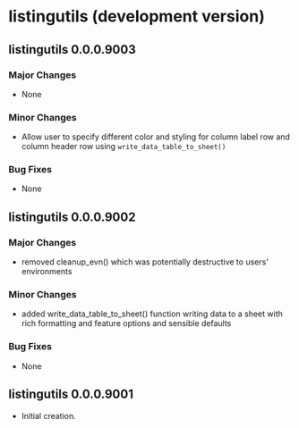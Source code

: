 # listingutils (development version)

## listingutils 0.0.0.9003

### Major Changes

* None

### Minor Changes

* Allow user to specify different color and styling for column label row and column header row using `write_data_table_to_sheet()`

### Bug Fixes

* None



## listingutils 0.0.0.9002

### Major Changes

* removed cleanup_evn() which was potentially destructive to users' environments 

### Minor Changes

* added write_data_table_to_sheet() function writing data to a sheet with rich formatting and feature options and sensible defaults

### Bug Fixes

* None



## listingutils 0.0.0.9001

* Initial creation.
